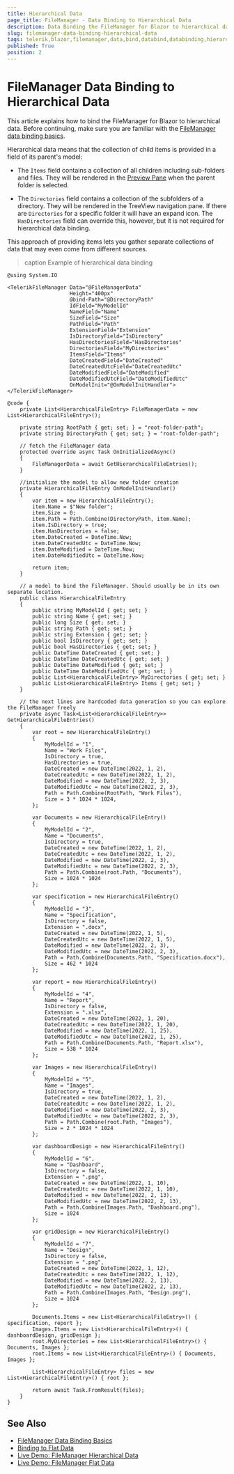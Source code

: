 ```yaml
---
title: Hierarchical Data
page_title: FileManager - Data Binding to Hierarchical Data
description: Data Binding the FileManager for Blazor to hierarchical data.
slug: filemanager-data-binding-hierarchical-data
tags: telerik,blazor,filemanager,data,bind,databind,databinding,hierarchical
published: True
position: 2
---
```


# FileManager Data Binding to Hierarchical Data

This article explains how to bind the FileManager for Blazor to hierarchical data. Before continuing, make sure you are familiar with the [FileManager data binding basics](slug:filemanager-data-binding-overview).

Hierarchical data means that the collection of child items is provided in a field of its parent's model:

* The `Items` field contains a collection of all children including sub-folders and files. They will be rendered in the [Preview Pane](slug:filemanager-preview-pane) when the parent folder is selected.

* The `Directories` field contains a collection of the subfolders of a directory. They will be rendered in the TreeView navigation pane. If there are `Directories` for a specific folder it will have an expand icon. The `HasDirectories` field can override this, however, but it is not required for hierarchical data binding.

This approach of providing items lets you gather separate collections of data that may even come from different sources.

>caption Example of hierarchical data binding

````RAZOR
@using System.IO

<TelerikFileManager Data="@FileManagerData"
                    Height="400px"
                    @bind-Path="@DirectoryPath"
                    IdField="MyModelId"
                    NameField="Name"
                    SizeField="Size"
                    PathField="Path"
                    ExtensionField="Extension"
                    IsDirectoryField="IsDirectory"
                    HasDirectoriesField="HasDirectories"
                    DirectoriesField="MyDirectories"
                    ItemsField="Items"
                    DateCreatedField="DateCreated"
                    DateCreatedUtcField="DateCreatedUtc"
                    DateModifiedField="DateModified"
                    DateModifiedUtcField="DateModifiedUtc"
                    OnModelInit="@OnModelInitHandler">
</TelerikFileManager>

@code {
    private List<HierarchicalFileEntry> FileManagerData = new List<HierarchicalFileEntry>();

    private string RootPath { get; set; } = "root-folder-path";
    private string DirectoryPath { get; set; } = "root-folder-path";

    // fetch the FileManager data
    protected override async Task OnInitializedAsync()
    {
        FileManagerData = await GetHierarchicalFileEntries();
    }

    //initialize the model to allow new folder creation
    private HierarchicalFileEntry OnModelInitHandler()
    {
        var item = new HierarchicalFileEntry();
        item.Name = $"New folder";
        item.Size = 0;
        item.Path = Path.Combine(DirectoryPath, item.Name);
        item.IsDirectory = true;
        item.HasDirectories = false;
        item.DateCreated = DateTime.Now;
        item.DateCreatedUtc = DateTime.Now;
        item.DateModified = DateTime.Now;
        item.DateModifiedUtc = DateTime.Now;

        return item;
    }

    // a model to bind the FileManager. Should usually be in its own separate location.
    public class HierarchicalFileEntry
    {
        public string MyModelId { get; set; }
        public string Name { get; set; }
        public long Size { get; set; }
        public string Path { get; set; }
        public string Extension { get; set; }
        public bool IsDirectory { get; set; }
        public bool HasDirectories { get; set; }
        public DateTime DateCreated { get; set; }
        public DateTime DateCreatedUtc { get; set; }
        public DateTime DateModified { get; set; }
        public DateTime DateModifiedUtc { get; set; }
        public List<HierarchicalFileEntry> MyDirectories { get; set; }
        public List<HierarchicalFileEntry> Items { get; set; }
    }

    // the next lines are hardcoded data generation so you can explore the FileManager freely
    private async Task<List<HierarchicalFileEntry>> GetHierarchicalFileEntries()
    {
        var root = new HierarchicalFileEntry()
        {
            MyModelId = "1",
            Name = "Work Files",
            IsDirectory = true,
            HasDirectories = true,
            DateCreated = new DateTime(2022, 1, 2),
            DateCreatedUtc = new DateTime(2022, 1, 2),
            DateModified = new DateTime(2022, 2, 3),
            DateModifiedUtc = new DateTime(2022, 2, 3),
            Path = Path.Combine(RootPath, "Work Files"),
            Size = 3 * 1024 * 1024,
        };

        var Documents = new HierarchicalFileEntry()
        {
            MyModelId = "2",
            Name = "Documents",
            IsDirectory = true,
            DateCreated = new DateTime(2022, 1, 2),
            DateCreatedUtc = new DateTime(2022, 1, 2),
            DateModified = new DateTime(2022, 2, 3),
            DateModifiedUtc = new DateTime(2022, 2, 3),
            Path = Path.Combine(root.Path, "Documents"),
            Size = 1024 * 1024
        };

        var specification = new HierarchicalFileEntry()
        {
            MyModelId = "3",
            Name = "Specification",
            IsDirectory = false,
            Extension = ".docx",
            DateCreated = new DateTime(2022, 1, 5),
            DateCreatedUtc = new DateTime(2022, 1, 5),
            DateModified = new DateTime(2022, 2, 3),
            DateModifiedUtc = new DateTime(2022, 2, 3),
            Path = Path.Combine(Documents.Path, "Specification.docx"),
            Size = 462 * 1024
        };

        var report = new HierarchicalFileEntry()
        {
            MyModelId = "4",
            Name = "Report",
            IsDirectory = false,
            Extension = ".xlsx",
            DateCreated = new DateTime(2022, 1, 20),
            DateCreatedUtc = new DateTime(2022, 1, 20),
            DateModified = new DateTime(2022, 1, 25),
            DateModifiedUtc = new DateTime(2022, 1, 25),
            Path = Path.Combine(Documents.Path, "Report.xlsx"),
            Size = 538 * 1024
        };

        var Images = new HierarchicalFileEntry()
        {
            MyModelId = "5",
            Name = "Images",
            IsDirectory = true,
            DateCreated = new DateTime(2022, 1, 2),
            DateCreatedUtc = new DateTime(2022, 1, 2),
            DateModified = new DateTime(2022, 2, 3),
            DateModifiedUtc = new DateTime(2022, 2, 3),
            Path = Path.Combine(root.Path, "Images"),
            Size = 2 * 1024 * 1024
        };

        var dashboardDesign = new HierarchicalFileEntry()
        {
            MyModelId = "6",
            Name = "Dashboard",
            IsDirectory = false,
            Extension = ".png",
            DateCreated = new DateTime(2022, 1, 10),
            DateCreatedUtc = new DateTime(2022, 1, 10),
            DateModified = new DateTime(2022, 2, 13),
            DateModifiedUtc = new DateTime(2022, 2, 13),
            Path = Path.Combine(Images.Path, "Dashboard.png"),
            Size = 1024
        };

        var gridDesign = new HierarchicalFileEntry()
        {
            MyModelId = "7",
            Name = "Design",
            IsDirectory = false,
            Extension = ".png",
            DateCreated = new DateTime(2022, 1, 12),
            DateCreatedUtc = new DateTime(2022, 1, 12),
            DateModified = new DateTime(2022, 2, 13),
            DateModifiedUtc = new DateTime(2022, 2, 13),
            Path = Path.Combine(Images.Path, "Design.png"),
            Size = 1024
        };

        Documents.Items = new List<HierarchicalFileEntry>() { specification, report };
        Images.Items = new List<HierarchicalFileEntry>() { dashboardDesign, gridDesign };
        root.MyDirectories = new List<HierarchicalFileEntry>() { Documents, Images };
        root.Items = new List<HierarchicalFileEntry>() { Documents, Images };

        List<HierarchicalFileEntry> files = new List<HierarchicalFileEntry>() { root };

        return await Task.FromResult(files);
    }
}
````

## See Also

* [FileManager Data Binding Basics](slug:filemanager-data-binding-overview)
* [Binding to Flat Data](slug:filemanager-data-binding-flat-data)
* [Live Demo: FileManager Hierarchical Data](https://demos.telerik.com/blazor-ui/filemanager/hierarchical-data)
* [Live Demo: FileManager Flat Data](https://demos.telerik.com/blazor-ui/filemanager/flat-data)
